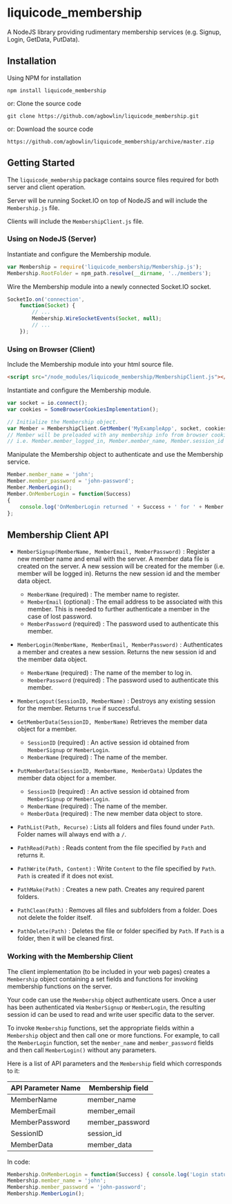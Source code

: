 

liquicode_membership
==========================================

A NodeJS library providing rudimentary membership services
(e.g. Signup, Login, GetData, PutData).


Installation
------------------------------------------

Using NPM for installation
```
npm install liquicode_membership
```
or: Clone the source code
```
git clone https://github.com/agbowlin/liquicode_membership.git
```
or: Download the source code
```
https://github.com/agbowlin/liquicode_membership/archive/master.zip
```


Getting Started
------------------------------------------

The `liquicode_membership` package contains source files required for
both server and client operation.

Server will be running Socket.IO on top of NodeJS and will include the
`Membership.js` file.

Clients will include the `MembershipClient.js` file.

### Using on NodeJS (Server)

Instantiate and configure the Membership module.
```javascript
var Membership = require('liquicode_membership/Membership.js');
Membership.RootFolder = npm_path.resolve(__dirname, '../members');
```

Wire the Membership module into a newly connected Socket.IO socket.
```javascript
SocketIo.on('connection',
	function(Socket) {
		// ...
		Membership.WireSocketEvents(Socket, null);
		// ...
	});
```


### Using on Browser (Client)

Include the Membership module into your html source file.
```html
<script src="/node_modules/liquicode_membership/MembershipClient.js"></script>
```

Instantiate and configure the Membership module.
```javascript
var socket = io.connect();
var cookies = SomeBrowserCookiesImplementation();

// Initialize the Membership object.
var Member = MembershipClient.GetMember('MyExampleApp', socket, cookies);
// Member will be preloaded with any membership info from browser cookies.
// i.e. Member.member_logged_in, Member.member_name, Member.session_id
```

Manipulate the Membership object to authenticate and use the Membership service.
```javascript
Member.member_name = 'john';
Member.member_password = 'john-password';
Member.MemberLogin();
Member.OnMemberLogin = function(Success)
{
	console.log('OnMemberLogin returned ' + Success + ' for ' + Member.member_name);
};
```


Membership Client API
------------------------------------------

- `MemberSignup(MemberName, MemberEmail, MemberPassword)` :
	Register a new member name and email with the server.
	A member data file is created on the server.
	A new session will be created for the member (i.e. member will be logged in).
	Returns the new session id and the member data object.
	- `MemberName` (required) : The member name to register.
	- `MemberEmail` (optional) : The email address to be associated with this member.
		This is needed to further authenticate a member in the case of lost password.
	- `MemberPassword` (required) : The password used to authenticate this member.
- `MemberLogin(MemberName, MemberEmail, MemberPassword)` :
	Authenticates a member and creates a new session.
	Returns the new session id and the member data object.
	- `MemberName` (required) : The name of the member to log in.
	- `MemberPassword` (required) : The password used to authenticate this member.
- `MemberLogout(SessionID, MemberName)` :
	Destroys any existing session for the member.
	Returns `true` if successful.
- `GetMemberData(SessionID, MemberName)`
	Retrieves the member data object for a member.
	- `SessionID` (required) : An active session id obtained from `MemberSignup` or `MemberLogin`.
	- `MemberName` (required) : The name of the member.
- `PutMemberData(SessionID, MemberName, MemberData)`
	Updates the member data object for a member.
	- `SessionID` (required) : An active session id obtained from `MemberSignup` or `MemberLogin`.
	- `MemberName` (required) : The name of the member.
	- `MemberData` (required) : The new member data object to store.


- `PathList(Path, Recurse)` :
	Lists all folders and files found under `Path`.
	Folder names will always end with a `/`.
- `PathRead(Path)` :
	Reads content from the file specified by `Path` and returns it.
- `PathWrite(Path, Content)` :
	Write `Content` to the file specified by `Path`.
	`Path` is created if it does not exist.
- `PathMake(Path)` :
	Creates a new path.
	Creates any required parent folders.
- `PathClean(Path)` :
	Removes all files and subfolders from a folder.
	Does not delete the folder itself.
- `PathDelete(Path)` :
	Deletes the file or folder specified by `Path`.
	If `Path` is a folder, then it will be cleaned first.


### Working with the Membership Client

The client implementation (to be included in your web pages) creates a
`Membership` object containing a set fields and functions for invoking
membership functions on the server.

Your code can use the `Membership` object authenticate users.
Once a user has been authenticated via `MemberSignup` or `MemberLogin`, the
resulting session id can be used to read and write user specific data
to the server.

To invoke `Membership` functions, set the appropriate fields within a `Membership`
object and then call one or more functions. For example, to call the `MemberLogin`
function, set the `member_name` and `member_password` fields and then call
`MemberLogin()` without any parameters.

Here is a list of API parameters and the `Membership` field which corresponds to it:

API Parameter Name		| Membership field
------------------------|------------------------
MemberName				| member_name
MemberEmail				| member_email
MemberPassword			| member_password
SessionID				| session_id
MemberData				| member_data

In code:
```javascript
Membership.OnMemberLogin = function(Success) { console.log('Login status: ' + Success); };
Membership.member_name = 'john';
Membership.member_password = 'john-password';
Membership.MemberLogin();
```


